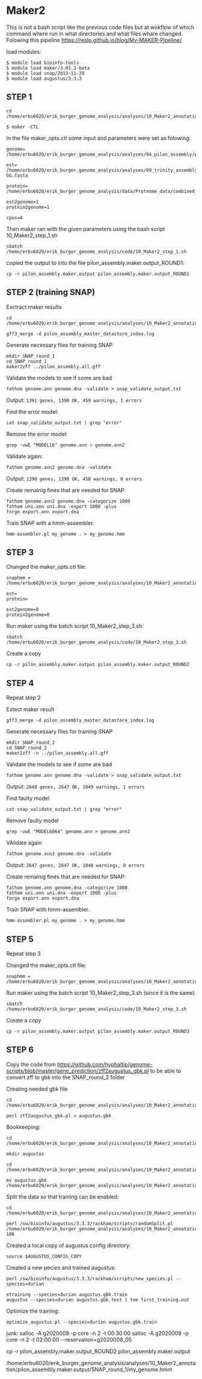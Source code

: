 # Maker2
This is not a bash script like the previous code files but at wokflow of which command where run in what directories and what files whare changed. Folowing this  pipeline https://reslp.github.io/blog/My-MAKER-Pipeline/  

load modules:  
```
$ module load bioinfo-tools
$ module load maker/3.01.1-beta
$ module load snap/2013-11-29 
$ module load augustus/3.3.3
```


## STEP 1  

```
cd /home/erbu6020/erik_burger_genome_analysis/analyses/10_Maker2_annotation

$ maker -CTL
```
In the file maker_opts.ctl some input and parameters were set as folowing:  
```
genome= /home/erbu6020/erik_burger_genome_analysis/analyses/04_pilon_assembly/pilon_assembly.fasta

est= /home/erbu6020/erik_burger_genome_analysis/analyses/09_trinity_assembly_SRR6040092/trinity_out_dir/Trinity-GG.fasta

protein=  /home/erbu6020/erik_burger_genome_analysis/data/Proteome_data/combined_proteome_reference.fasta

est2genome=1
protein2genome=1

cpus=4
```
Then maker ran with the given parameters using the bash script 10_Maker2_step_1.sh
```
sbatch /home/erbu6020/erik_burger_genome_analysis/code/10_Maker2_step_1.sh
```

copied the output to into the file pilon_assembly.maker.output_ROUND1: 

```
cp -r pilon_assembly.maker.output pilon_assembly.maker.output_ROUND1
```

## STEP 2 (training SNAP)

Exctract maker results

```
cd /home/erbu6020/erik_burger_genome_analysis/analyses/10_Maker2_annotation/pilon_assembly.maker.output

gff3_merge -d pilon_assembly_master_datastore_index.log
```

Generate necessary files for training SNAP
```
mkdir SNAP_round_1
cd SNAP_round_1
maker2zff ../pilon_assembly.all.gff
```

Validate the models to see if some are bad
```
fathom genome.ann genome.dna -validate > snap_validate_output.txt
```

Output: ``` 1391 genes, 1390 OK, 459 warnings, 1 errors ```

Find the error model:
```
cat snap_validate_output.txt | grep "error" 
```

Remove the error model:
```
grep -vwE "MODEL16" genome.ann > genome.ann2
```
Validate again:
```
fathom genome.ann2 genome.dna -validate
```
Output: ```1390 genes, 1390 OK, 458 warnings, 0 errors ```

Create remainig fines that are needed for SNAP: 
```
fathom genome.ann2 genome.dna -categorize 1000
fathom uni.ann uni.dna -export 1000 -plus
forge export.ann export.dna
```

Train SNAP with a hmm-assembler.  

```
hmm-assembler.pl my_genome . > my_genome.hmm
```

## STEP 3

Changed the maker_opts.ctl file:
```
snaphmm = /home/erbu6020/erik_burger_genome_analysis/analyses/10_Maker2_annotation/pilon_assembly.maker.output/SNAP_round_1/my_genome.hmm

est= 
protein=

est2genome=0
protein2genome=0
```
 

Run maker using the batch script 10_Maker2_step_3.sh

```
sbatch /home/erbu6020/erik_burger_genome_analysis/code/10_Maker2_step_3.sh
```

Create a copy
```
cp -r pilon_assembly.maker.output pilon_assembly.maker.output_ROUND2
```

## STEP 4

Repeat step 2


Extect maker result
```
gff3_merge -d pilon_assembly_master_datastore_index.log
```

Generate necessary files for training SNAP
```
mkdir SNAP_round_2
cd SNAP_round_2
maker2zff -n ../pilon_assembly.all.gff
```

Validate the models to see if some are bad
```
fathom genome.ann genome.dna -validate > snap_validate_output.txt
```
Output: ```2648 genes, 2647 OK, 1049 warnings, 1 errors```

Find faulty model
```
cat snap_validate_output.txt | grep "error" 
```

Remove faulty model
```
grep -vwE "MODEL6064" genome.ann > genome.ann2
```

VAlidate again
```
fathom genome.ann2 genome.dna -validate 
```
Output: ```2647 genes, 2647 OK, 1048 warnings, 0 errors```


Create remainig fines that are needed for SNAP: 
```
fathom genome.ann genome.dna -categorize 1000
fathom uni.ann uni.dna -export 1000 -plus 
forge export.ann export.dna
```

Train SNAP with hmm-assembler.  
```
hmm-assembler.pl my_genome . > my_genome.hmm
```

## STEP 5

Repeat step 3

Changed the maker_opts.ctl file:
```
snaphmm = /home/erbu6020/erik_burger_genome_analysis/analyses/10_Maker2_annotation/pilon_assembly.maker.output/SNAP_round_2/my_genome.hmm
```
 

Run maker using the batch script 10_Maker2_step_3.sh (since it is the same)

```
sbatch /home/erbu6020/erik_burger_genome_analysis/code/10_Maker2_step_3.sh
```

Create a copy
```
cp -r pilon_assembly.maker.output pilon_assembly.maker.output_ROUND3
```

## STEP 6 

Copy the code from https://github.com/hyphaltip/genome-scripts/blob/master/gene_prediction/zff2augustus_gbk.pl to be able to convert zff to gbk into the SNAP_round_2 folder

Creating needed gbk file
```
cd /home/erbu6020/erik_burger_genome_analysis/analyses/10_Maker2_annotation/pilon_assembly.maker.output/SNAP_round_2

perl zff2augustus_gbk.pl > augustus.gbk
````

Bookkeeping:
```
cd /home/erbu6020/erik_burger_genome_analysis/analyses/10_Maker2_annotation/pilon_assembly.maker.output

mkdir augustus

cd /home/erbu6020/erik_burger_genome_analysis/analyses/10_Maker2_annotation/pilon_assembly.maker.output/SNAP_round_2

mv augustus.gbk /home/erbu6020/erik_burger_genome_analysis/analyses/10_Maker2_annotation/pilon_assembly.maker.output/augustus/augustus.gbk
```
Split the data so that training can be enabled:
```
cd /home/erbu6020/erik_burger_genome_analysis/analyses/10_Maker2_annotation/pilon_assembly.maker.output/augustus/

perl /sw/bioinfo/augustus/3.3.3/rackham/scripts/randomSplit.pl /home/erbu6020/erik_burger_genome_analysis/analyses/10_Maker2_annotation/pilon_assembly.maker.output/augustus/augustus.gbk 100
```

Created a local copy of augustus config directory:
```
source $AUGUSTUS_CONFIG_COPY
```

Created a new pecies and trained augustus:
```
perl /sw/bioinfo/augustus/3.3.3/rackham/scripts/new_species.pl --species=durian

etraining --species=durian augustus.gbk.train
augustus --species=durian augustus.gbk.test | tee first_training.out
```

Optimize the training:
```
optimize_augustus.pl --species=durian augustus.gbk.train
```


junk:
salloc -A g2020008 -p core -n 2 -t 00:30:00
salloc -A g2020008 -p core -n 2 -t 02:00:00 --reservation=g2020008_05

cp -r pilon_assembly.maker.output_ROUND2 pilon_assembly.maker.output

/home/erbu6020/erik_burger_genome_analysis/analyses/10_Maker2_annotation/pilon_assembly.maker.output/SNAP_round_1/my_genome.hmm

